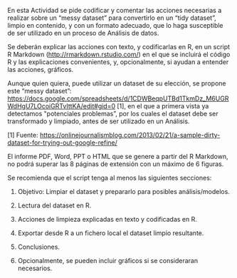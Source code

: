 En esta Actividad se pide codificar y comentar las acciones necesarias a realizar sobre un “messy dataset” para convertirlo en un “tidy dataset”, limpio en contenido, y con un formato adecuado, que lo haga susceptible de ser utilizado en un proceso de Análisis de datos.

Se deberán explicar las acciones con texto, y codificarlas en R, en un script R Markdown (http://rmarkdown.rstudio.com/) en el que se incluirá el código R y las explicaciones convenientes, y, opcionalmente, si ayudan a entender las acciones, gráficos.

Aunque quien quiera, puede utilizar un dataset de su elección, se propone este “messy dataset”: https://docs.google.com/spreadsheets/d/1CDWBeqpUTBd1TkmDz_M6UGRWdHgU7LOcoiGRTvIttKA/edit#gid=0 [1], en el que a primera vista ya detectamos "potenciales problemas”, por los cuales el dataset debe ser transformado y limpiado, antes de ser utilizado en un Análisis.

[1] Fuente: https://onlinejournalismblog.com/2013/02/21/a-sample-dirty-dataset-for-trying-out-google-refine/

El informe PDF, Word, PPT o HTML que se genere a partir del R Markdown, no podrá superar las 8 páginas de extensión con un máximo de 6 figuras.

Se recomienda que el script tenga al menos las siguientes secciones:

1. Objetivo: Limpiar el dataset y prepararlo para posibles análisis/modelos.

2. Lectura del dataset en R.

3. Acciones de limpieza explicadas en texto y codificadas en R.

4. Exportar desde R a un fichero local el dataset limpio resultante.

5. Conclusiones.

6. Opcionalmente, se pueden incluir gráficos si se consideraran necesarios.
